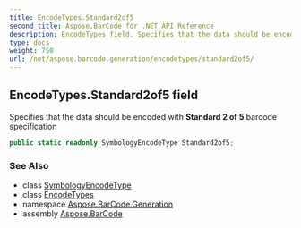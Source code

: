 ```yaml
---
title: EncodeTypes.Standard2of5
second_title: Aspose.BarCode for .NET API Reference
description: EncodeTypes field. Specifies that the data should be encoded with Standard 2 of 5 barcode specification
type: docs
weight: 750
url: /net/aspose.barcode.generation/encodetypes/standard2of5/
---
```

## EncodeTypes.Standard2of5 field

Specifies that the data should be encoded with **Standard 2 of 5** barcode specification

```csharp
public static readonly SymbologyEncodeType Standard2of5;
```

### See Also

* class [SymbologyEncodeType](../../symbologyencodetype/)
* class [EncodeTypes](../)
* namespace [Aspose.BarCode.Generation](../../encodetypes/)
* assembly [Aspose.BarCode](../../../)


